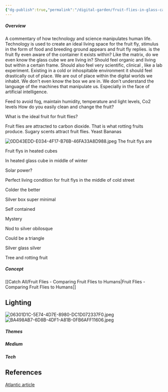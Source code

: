 ```yaml
---
{"dg-publish":true,"permalink":"/digital-garden/fruit-flies-in-glass-case/","tags":["one-day-projects"],"updated":"2023-12-16T15:12:13.000-07:00"}
---
```


##### **Overview**
A commentary of how technology and science manipulates human life.  
Technology is used to create an ideal living space for the fruit fly, stimulus in the form of food and breeding ground appears and fruit fly replies. 
is the fruit fly even aware of the container it exists within?
Like the matrix, do we even know the glass cube we are living in?  Should feel organic and living but within a certain frame. Should also feel very scientific, clinical , like a lab experiment. Existing in a cold or inhospitable environment it should feel drastically out of place. We are out of place within the digital worlds we inhabit. We don't even know the box we are in. We don't understand the language of the machines that manipulate us. Especially in the face of artificial intelligence. 

Feed to avoid fog, maintain humidity, temperature and light levels, Co2 levels 
How do you easily clean and change the fruit? 

What is the ideal fruit for fruit flies? 

Fruit flies are attracted to carbon dioxide. That is what rotting fruits produce. Sugary scents attract fruit flies. Yeast 
Bananas 

![0DD43EDD-E034-4F17-B76B-46FA33A8D988.jpeg](/img/user/Attachements/0DD43EDD-E034-4F17-B76B-46FA33A8D988.jpeg)
The fruit flys are



Fruit flys in heated cubes

In heated glass cube in middle of winter 

Solar power? 

Perfect living condition for fruit flys in the middle of cold street 

Colder the better 

Silver box super minimal

Self contained 

Mystery 

Nod to silver obilosque 

Could be a triangle 

Silver glass silver 

Tree and rotting fruit

##### **Concept**
[[Catch All/Fruit Flies - Comparing Fruit Flies to Humans\|Fruit Flies - Comparing Fruit Flies to Humans]]

## Lighting
![06301D1C-5E74-4D7E-8980-DC1D072337F0.jpeg](/img/user/Attachements/06301D1C-5E74-4D7E-8980-DC1D072337F0.jpeg)
![BA498AB7-6D8B-4DF1-A81B-0FB6AFF11606.jpeg](/img/user/Attachements/BA498AB7-6D8B-4DF1-A81B-0FB6AFF11606.jpeg)
##### **Themes**


##### **Medium**


##### **Tech**


## References
[Atlantic article](https://www.theatlantic.com/science/archive/2023/04/get-rid-of-fruit-flies-kitchen-compost-pile-bin/673766/)